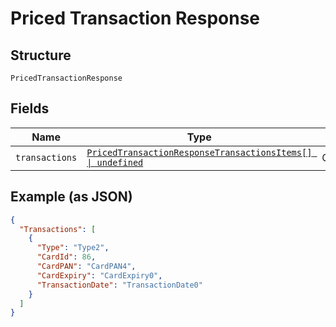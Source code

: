 
# Priced Transaction Response

## Structure

`PricedTransactionResponse`

## Fields

| Name | Type | Tags | Description |
|  --- | --- | --- | --- |
| `transactions` | [`PricedTransactionResponseTransactionsItems[] \| undefined`](../../doc/models/priced-transaction-response-transactions-items.md) | Optional | - |

## Example (as JSON)

```json
{
  "Transactions": [
    {
      "Type": "Type2",
      "CardId": 86,
      "CardPAN": "CardPAN4",
      "CardExpiry": "CardExpiry0",
      "TransactionDate": "TransactionDate0"
    }
  ]
}
```

